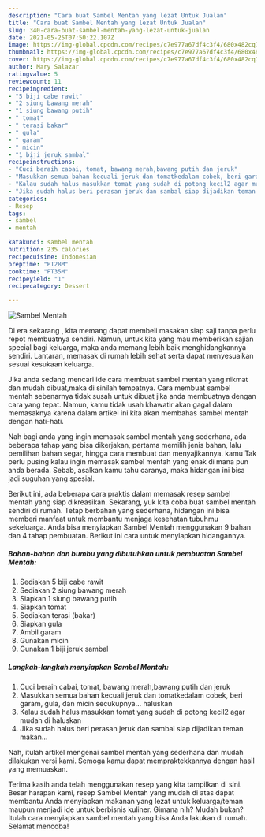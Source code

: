 ```yaml
---
description: "Cara buat Sambel Mentah yang lezat Untuk Jualan"
title: "Cara buat Sambel Mentah yang lezat Untuk Jualan"
slug: 340-cara-buat-sambel-mentah-yang-lezat-untuk-jualan
date: 2021-05-25T07:50:22.107Z
image: https://img-global.cpcdn.com/recipes/c7e977a67df4c3f4/680x482cq70/sambel-mentah-foto-resep-utama.jpg
thumbnail: https://img-global.cpcdn.com/recipes/c7e977a67df4c3f4/680x482cq70/sambel-mentah-foto-resep-utama.jpg
cover: https://img-global.cpcdn.com/recipes/c7e977a67df4c3f4/680x482cq70/sambel-mentah-foto-resep-utama.jpg
author: Mary Salazar
ratingvalue: 5
reviewcount: 11
recipeingredient:
- "5 biji cabe rawit"
- "2 siung bawang merah"
- "1 siung bawang putih"
- " tomat"
- " terasi bakar"
- " gula"
- " garam"
- " micin"
- "1 biji jeruk sambal"
recipeinstructions:
- "Cuci beraih cabai, tomat, bawang merah,bawang putih dan jeruk"
- "Masukkan semua bahan kecuali jeruk dan tomatkedalam cobek, beri garam, gula, dan micin secukupnya... haluskan"
- "Kalau sudah halus masukkan tomat yang sudah di potong kecil2 agar mudah di haluskan"
- "Jika sudah halus beri perasan jeruk dan sambal siap dijadikan teman makan..."
categories:
- Resep
tags:
- sambel
- mentah

katakunci: sambel mentah 
nutrition: 235 calories
recipecuisine: Indonesian
preptime: "PT28M"
cooktime: "PT35M"
recipeyield: "1"
recipecategory: Dessert

---
```



![Sambel Mentah](https://img-global.cpcdn.com/recipes/c7e977a67df4c3f4/680x482cq70/sambel-mentah-foto-resep-utama.jpg)

Di era  sekarang , kita memang dapat membeli masakan siap saji tanpa perlu repot membuatnya sendiri. Namun, untuk kita yang mau memberikan sajian special bagi keluarga, maka anda memang lebih baik menghidangkannya sendiri. Lantaran, memasak di rumah lebih sehat serta dapat menyesuaikan sesuai kesukaan keluarga.

Jika anda sedang mencari ide cara membuat sambel mentah yang nikmat dan mudah dibuat,maka di sinilah tempatnya. Cara membuat sambel mentah  sebenarnya tidak susah untuk dibuat jika anda membuatnya dengan cara yang tepat. Namun, kamu tidak usah khawatir akan gagal dalam memasaknya 
karena dalam artikel ini kita akan membahas sambel mentah dengan hati-hati.  



Nah bagi anda yang ingin memasak sambel mentah yang sederhana, ada beberapa tahap yang bisa dikerjakan, pertama memilih jenis bahan, lalu pemilihan bahan segar, hingga cara membuat dan menyajikannya. kamu Tak perlu pusing kalau ingin memasak sambel mentah yang enak di mana pun anda berada. Sebab, asalkan kamu  tahu caranya, maka hidangan ini bisa jadi suguhan yang spesial.

Berikut ini, ada beberapa cara praktis  dalam memasak resep sambel mentah yang siap dikreasikan. Sekarang, yuk kita coba buat sambel mentah sendiri di rumah. Tetap berbahan yang sederhana, hidangan ini bisa memberi manfaat untuk membantu menjaga kesehatan tubuhmu sekeluarga. Anda bisa menyiapkan Sambel Mentah menggunakan 9 bahan dan 4 tahap pembuatan. Berikut ini cara untuk menyiapkan hidangannya.

<!--inarticleads1-->

##### Bahan-bahan dan bumbu yang dibutuhkan untuk pembuatan Sambel Mentah:

1. Sediakan 5 biji cabe rawit
1. Sediakan 2 siung bawang merah
1. Siapkan 1 siung bawang putih
1. Siapkan  tomat
1. Sediakan  terasi (bakar)
1. Siapkan  gula
1. Ambil  garam
1. Gunakan  micin
1. Gunakan 1 biji jeruk sambal




<!--inarticleads2-->

##### Langkah-langkah menyiapkan Sambel Mentah:

1. Cuci beraih cabai, tomat, bawang merah,bawang putih dan jeruk
1. Masukkan semua bahan kecuali jeruk dan tomatkedalam cobek, beri garam, gula, dan micin secukupnya... haluskan
1. Kalau sudah halus masukkan tomat yang sudah di potong kecil2 agar mudah di haluskan
1. Jika sudah halus beri perasan jeruk dan sambal siap dijadikan teman makan...




Nah, itulah artikel mengenai  sambel mentah  yang sederhana dan mudah dilakukan versi kami. Semoga kamu dapat mempraktekkannya dengan hasil yang memuaskan. 

Terima kasih anda telah menggunakan resep yang kita tampilkan di sini. Besar harapan kami, resep  Sambel Mentah yang mudah di atas dapat membantu Anda menyiapkan makanan yang lezat untuk keluarga/teman maupun menjadi ide untuk berbisnis kuliner. Gimana nih? Mudah bukan? Itulah cara menyiapkan sambel mentah yang bisa Anda lakukan di rumah. Selamat mencoba!

